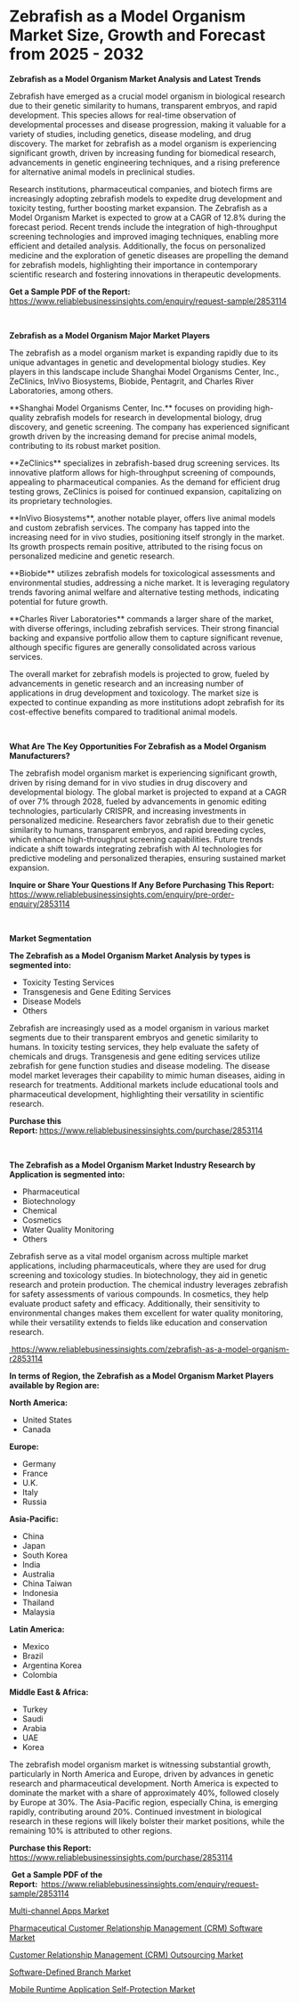 <p><h1>Zebrafish as a Model Organism Market Size, Growth and Forecast from 2025 - 2032</h1></p><p><strong>Zebrafish as a Model Organism Market Analysis and Latest Trends</strong></p>
<p><p>Zebrafish have emerged as a crucial model organism in biological research due to their genetic similarity to humans, transparent embryos, and rapid development. This species allows for real-time observation of developmental processes and disease progression, making it valuable for a variety of studies, including genetics, disease modeling, and drug discovery. The market for zebrafish as a model organism is experiencing significant growth, driven by increasing funding for biomedical research, advancements in genetic engineering techniques, and a rising preference for alternative animal models in preclinical studies.</p><p>Research institutions, pharmaceutical companies, and biotech firms are increasingly adopting zebrafish models to expedite drug development and toxicity testing, further boosting market expansion. The Zebrafish as a Model Organism Market is expected to grow at a CAGR of 12.8% during the forecast period. Recent trends include the integration of high-throughput screening technologies and improved imaging techniques, enabling more efficient and detailed analysis. Additionally, the focus on personalized medicine and the exploration of genetic diseases are propelling the demand for zebrafish models, highlighting their importance in contemporary scientific research and fostering innovations in therapeutic developments.</p></p>
<p><strong>Get a Sample PDF of the Report:&nbsp;</strong> <a href="https://www.reliablebusinessinsights.com/enquiry/request-sample/2853114?utm_campaign=950&utm_medium=2&utm_source=Github&utm_content=ia&utm_term=11032025&utm_id=zebrafish-as-a-model-organism">https://www.reliablebusinessinsights.com/enquiry/request-sample/2853114</a></p>
<p>&nbsp;</p>
<p><strong>Zebrafish as a Model Organism Major Market Players</strong></p>
<p><p>The zebrafish as a model organism market is expanding rapidly due to its unique advantages in genetic and developmental biology studies. Key players in this landscape include Shanghai Model Organisms Center, Inc., ZeClinics, InVivo Biosystems, Biobide, Pentagrit, and Charles River Laboratories, among others.</p><p>**Shanghai Model Organisms Center, Inc.** focuses on providing high-quality zebrafish models for research in developmental biology, drug discovery, and genetic screening. The company has experienced significant growth driven by the increasing demand for precise animal models, contributing to its robust market position.</p><p>**ZeClinics** specializes in zebrafish-based drug screening services. Its innovative platform allows for high-throughput screening of compounds, appealing to pharmaceutical companies. As the demand for efficient drug testing grows, ZeClinics is poised for continued expansion, capitalizing on its proprietary technologies.</p><p>**InVivo Biosystems**, another notable player, offers live animal models and custom zebrafish services. The company has tapped into the increasing need for in vivo studies, positioning itself strongly in the market. Its growth prospects remain positive, attributed to the rising focus on personalized medicine and genetic research.</p><p>**Biobide** utilizes zebrafish models for toxicological assessments and environmental studies, addressing a niche market. It is leveraging regulatory trends favoring animal welfare and alternative testing methods, indicating potential for future growth.</p><p>**Charles River Laboratories** commands a larger share of the market, with diverse offerings, including zebrafish services. Their strong financial backing and expansive portfolio allow them to capture significant revenue, although specific figures are generally consolidated across various services.</p><p>The overall market for zebrafish models is projected to grow, fueled by advancements in genetic research and an increasing number of applications in drug development and toxicology. The market size is expected to continue expanding as more institutions adopt zebrafish for its cost-effective benefits compared to traditional animal models.</p></p>
<p>&nbsp;</p>
<p><strong>What Are The Key Opportunities For Zebrafish as a Model Organism Manufacturers?</strong></p>
<p><p>The zebrafish model organism market is experiencing significant growth, driven by rising demand for in vivo studies in drug discovery and developmental biology. The global market is projected to expand at a CAGR of over 7% through 2028, fueled by advancements in genomic editing technologies, particularly CRISPR, and increasing investments in personalized medicine. Researchers favor zebrafish due to their genetic similarity to humans, transparent embryos, and rapid breeding cycles, which enhance high-throughput screening capabilities. Future trends indicate a shift towards integrating zebrafish with AI technologies for predictive modeling and personalized therapies, ensuring sustained market expansion.</p></p>
<p><strong>Inquire or Share Your Questions If Any Before Purchasing This Report:</strong> <a href="https://www.reliablebusinessinsights.com/enquiry/pre-order-enquiry/2853114?utm_campaign=950&utm_medium=2&utm_source=Github&utm_content=ia&utm_term=11032025&utm_id=zebrafish-as-a-model-organism">https://www.reliablebusinessinsights.com/enquiry/pre-order-enquiry/2853114</a></p>
<p>&nbsp;</p>
<p><strong>Market Segmentation</strong></p>
<p><strong>The Zebrafish as a Model Organism Market Analysis by types is segmented into:</strong></p>
<p><ul><li>Toxicity Testing Services</li><li>Transgenesis and Gene Editing Services</li><li>Disease Models</li><li>Others</li></ul></p>
<p><p>Zebrafish are increasingly used as a model organism in various market segments due to their transparent embryos and genetic similarity to humans. In toxicity testing services, they help evaluate the safety of chemicals and drugs. Transgenesis and gene editing services utilize zebrafish for gene function studies and disease modeling. The disease model market leverages their capability to mimic human diseases, aiding in research for treatments. Additional markets include educational tools and pharmaceutical development, highlighting their versatility in scientific research.</p></p>
<p><strong>Purchase this Report:&nbsp;</strong><a href="https://www.reliablebusinessinsights.com/purchase/2853114?utm_campaign=950&utm_medium=2&utm_source=Github&utm_content=ia&utm_term=11032025&utm_id=zebrafish-as-a-model-organism">https://www.reliablebusinessinsights.com/purchase/2853114</a></p>
<p>&nbsp;</p>
<p><strong>The Zebrafish as a Model Organism Market Industry Research by Application is segmented into:</strong></p>
<p><ul><li>Pharmaceutical</li><li>Biotechnology</li><li>Chemical</li><li>Cosmetics</li><li>Water Quality Monitoring</li><li>Others</li></ul></p>
<p><p>Zebrafish serve as a vital model organism across multiple market applications, including pharmaceuticals, where they are used for drug screening and toxicology studies. In biotechnology, they aid in genetic research and protein production. The chemical industry leverages zebrafish for safety assessments of various compounds. In cosmetics, they help evaluate product safety and efficacy. Additionally, their sensitivity to environmental changes makes them excellent for water quality monitoring, while their versatility extends to fields like education and conservation research.</p></p>
<p><a href="https://www.reliablebusinessinsights.com/zebrafish-as-a-model-organism-r2853114?utm_campaign=950&utm_medium=2&utm_source=Github&utm_content=ia&utm_term=11032025&utm_id=zebrafish-as-a-model-organism">&nbsp;https://www.reliablebusinessinsights.com/zebrafish-as-a-model-organism-r2853114</a></p>
<p><strong>In terms of Region, the Zebrafish as a Model Organism Market Players available by Region are:</strong></p>
<p>
    <p> <strong> North America: </strong>
        <ul>
            <li>United States</li>
            <li>Canada</li>
        </ul>
        </p> 
    <p> <strong> Europe: </strong>
        <ul>
            <li>Germany</li>
            <li>France</li>
            <li>U.K.</li>
            <li>Italy</li>
            <li>Russia</li>
        </ul>
        </p> 
    <p> <strong> Asia-Pacific: </strong>
        <ul>
            <li>China</li>
            <li>Japan</li>
            <li>South Korea</li>
            <li>India</li>
            <li>Australia</li>
            <li>China Taiwan</li>
            <li>Indonesia</li>
            <li>Thailand</li>
            <li>Malaysia</li>
        </ul>
        </p> 
    <p> <strong> Latin America: </strong>
        <ul>
            <li>Mexico</li>
            <li>Brazil</li>
            <li>Argentina Korea</li>
            <li>Colombia</li>
        </ul>
        </p> 
    <p> <strong> Middle East & Africa: </strong>
        <ul>
            <li>Turkey</li>
            <li>Saudi</li>
            <li>Arabia</li>
            <li>UAE</li>
            <li>Korea</li>
        </ul>
    </p>
    </p>
<p><p>The zebrafish model organism market is witnessing substantial growth, particularly in North America and Europe, driven by advances in genetic research and pharmaceutical development. North America is expected to dominate the market with a share of approximately 40%, followed closely by Europe at 30%. The Asia-Pacific region, especially China, is emerging rapidly, contributing around 20%. Continued investment in biological research in these regions will likely bolster their market positions, while the remaining 10% is attributed to other regions.</p></p>
<p><strong>Purchase this Report: </strong><a href="https://www.reliablebusinessinsights.com/purchase/2853114?utm_campaign=950&utm_medium=2&utm_source=Github&utm_content=ia&utm_term=11032025&utm_id=zebrafish-as-a-model-organism">https://www.reliablebusinessinsights.com/purchase/2853114</a></p>
<p>&nbsp;<strong>Get a Sample PDF of the Report:&nbsp;&nbsp;</strong><a href="https://www.reliablebusinessinsights.com/enquiry/request-sample/2853114?utm_campaign=950&utm_medium=2&utm_source=Github&utm_content=ia&utm_term=11032025&utm_id=zebrafish-as-a-model-organism">https://www.reliablebusinessinsights.com/enquiry/request-sample/2853114</a></p>
<p><strong></strong></p>
<p><p><a href="https://github.com/gootsiaume/Market-Research-Report-List-1/blob/main/multi-channel-apps-market.md?utm_campaign=950&utm_medium=2&utm_source=Github&utm_content=ia&utm_term=11032025&utm_id=zebrafish-as-a-model-organism">Multi-channel Apps Market</a></p><p><a href="https://github.com/phillpfantis/Market-Research-Report-List-1/blob/main/pharmaceutical-customer-relationship-management-crm-software-market.md?utm_campaign=950&utm_medium=2&utm_source=Github&utm_content=ia&utm_term=11032025&utm_id=zebrafish-as-a-model-organism">Pharmaceutical Customer Relationship Management (CRM) Software Market</a></p><p><a href="https://github.com/awwqamet/Market-Research-Report-List-1/blob/main/customer-relationship-management-crm-outsourcing-market.md?utm_campaign=950&utm_medium=2&utm_source=Github&utm_content=ia&utm_term=11032025&utm_id=zebrafish-as-a-model-organism">Customer Relationship Management (CRM) Outsourcing Market</a></p><p><a href="https://github.com/stuwinawisa/Market-Research-Report-List-1/blob/main/software-defined-branch-market.md?utm_campaign=950&utm_medium=2&utm_source=Github&utm_content=ia&utm_term=11032025&utm_id=zebrafish-as-a-model-organism">Software-Defined Branch Market</a></p><p><a href="https://github.com/elizabethdagraca/Market-Research-Report-List-5/blob/main/mobile-runtime-application-self-protection-market.md?utm_campaign=950&utm_medium=2&utm_source=Github&utm_content=ia&utm_term=11032025&utm_id=zebrafish-as-a-model-organism">Mobile Runtime Application Self-Protection Market</a></p></p>